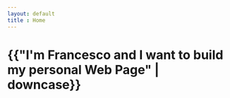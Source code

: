 ```yaml
---
layout: default
title : Home
---
```

<html>
	<head>
		<meta charset="utf-8">
		<title>{{ page.title }}</title>
	</head>
	<body>	
		<h1>{{"I'm Francesco and I want to build my personal Web Page" | downcase}}  </h1>
	</body>
</html>

